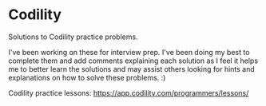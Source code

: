 # Codility

Solutions to Codility practice problems.

I've been working on these for interview
prep. I've been doing my best to complete them and add comments explaining each
solution as I feel it helps me to better learn the solutions and may assist
others looking for hints and explanations on how to solve these problems. :)

Codility practice lessons: https://app.codility.com/programmers/lessons/
